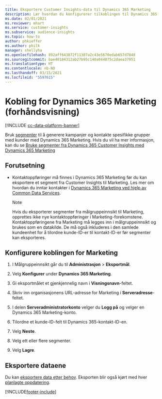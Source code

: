 ```yaml
---
title: Eksportere Customer Insights-data til Dynamics 365 Marketing
description: Lær hvordan du konfigurerer tilkoblingen til Dynamics 365 Marketing.
ms.date: 02/01/2021
ms.reviewer: mhart
ms.service: customer-insights
ms.subservice: audience-insights
ms.topic: how-to
author: phkieffer
ms.author: philk
manager: shellyha
ms.openlocfilehash: 892aff643872f11307a2c43e5670edab657d7848
ms.sourcegitcommit: bae40184312ab27b95c140a044875c2daea37951
ms.translationtype: HT
ms.contentlocale: nb-NO
ms.lasthandoff: 03/15/2021
ms.locfileid: "5597615"
---
```

# <a name="connector-for-dynamics-365-marketing-preview"></a>Kobling for Dynamics 365 Marketing (forhåndsvisning)

[!INCLUDE [cc-data-platform-banner](../includes/cc-data-platform-banner.md)]

Bruk [segmenter](segments.md) til å generere kampanjer og kontakte spesifikke grupper med kunder med Dynamics 365 Marketing. Hvis du vil ha mer informasjon, kan du se [Bruke segmenter fra Dynamics 365 Customer Insights med Dynamics 365 Marketing](/dynamics365/marketing/customer-insights-segments)

## <a name="prerequisite"></a>Forutsetning

- Kontaktoppføringer må finnes i Dynamics 365 Marketing før du kan eksportere et segment fra Customer Insights til Marketing. Les mer om hvordan du inntar kontakter i [Dynamics 365 Marketing ved hjelp av Common Data Services](connect-power-query.md).

  > [!NOTE]
  > Hvis du eksporterer segmenter fra målgruppeinnsikt til Marketing, opprettes ikke nye kontaktoppføringer i Marketing-forekomstene. Kontaktoppføringene fra Marketing må legges inn i målgruppeinnsikt og brukes som en datakilde. De må også inkluderes i den samlede kundeenhet for å tilordne kunde-ID-er til kontakt-ID-er før segmenter kan eksporteres.

## <a name="configure-the-connector-for-marketing"></a>Konfigurere koblingen for Marketing

1. I Målgruppeinnsikt går du til **Administrasjon** > **Eksportmål**.

1. Velg **Konfigurer** under **Dynamics 365 Marketing**.

1. Gi eksportmålet et gjenkjennelig navn i **Visningsnavn**-feltet.

1. Skriv inn organisasjonens URL-adresse for Marketing i **Serveradresse**-feltet.

1. I delen **Serveradministratorkonto** velger du **Logg på** og velger en Dynamics 365 Marketing-konto.

1. Tilordne et kunde-ID-felt til Dynamics 365-kontakt-ID-en.

1. Velg **Neste**.

1. Velg ett eller flere segmenter.

1. Velg **Lagre**.

## <a name="export-the-data"></a>Eksportere dataene

Du kan [eksportere data etter behov](export-destinations.md). Eksporten blir også kjørt med hver [planlagte oppdatering](system.md#schedule-tab).


[!INCLUDE[footer-include](../includes/footer-banner.md)]